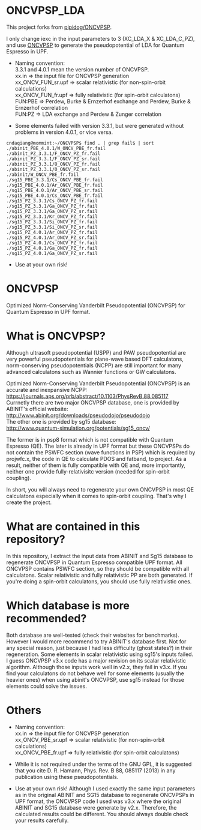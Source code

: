 # ONCVPSP_LDA
This project forks from [pipidog/ONCVPSP](https://github.com/pipidog/ONCVPSP).

I only change iexc in the input parameters to 3 (XC_LDA_X & XC_LDA_C_PZ), and use [ONCVPSP](http://www.mat-simresearch.com/) to generate the pseudopotential of LDA for Quantum Espresso in UPF.

* Naming convention:  
    3.3.1 and 4.0.1 mean the version number of ONCVPSP.  
    xx.in => the input file for ONCVPSP generation  
    xx_ONCV_FUN_sr.upf => scalar relativistic (for non-spin-orbit calculations)  
    xx_ONCV_FUN_fr.upf => fully relativistic (for spin-orbit calculatons)  
    FUN:PBE => Perdew, Burke & Ernzerhof exchange and Perdew, Burke & Ernzerhof correlation  
    FUN:PZ  => LDA exchange and Perdew & Zunger correlation  

* Some elements failed with version 3.3.1, but were generated without problems in version 4.0.1, or vice versa.
```
cndaqiang@mommint:~/ONCVPSP$ find . | grep fail$ | sort
./abinit_PBE_4.0.1/W_ONCV_PBE_fr.fail
./abinit_PZ_3.3.1/F_ONCV_PZ_fr.fail
./abinit_PZ_3.3.1/F_ONCV_PZ_sr.fail
./abinit_PZ_3.3.1/O_ONCV_PZ_fr.fail
./abinit_PZ_3.3.1/O_ONCV_PZ_sr.fail
./abinit/W_ONCV_PBE_fr.fail
./sg15_PBE_3.3.1/Cs_ONCV_PBE_fr.fail
./sg15_PBE_4.0.1/Ar_ONCV_PBE_fr.fail
./sg15_PBE_4.0.1/Ar_ONCV_PBE_sr.fail
./sg15_PBE_4.0.1/Cs_ONCV_PBE_fr.fail
./sg15_PZ_3.3.1/Cs_ONCV_PZ_fr.fail
./sg15_PZ_3.3.1/Ga_ONCV_PZ_fr.fail
./sg15_PZ_3.3.1/Ga_ONCV_PZ_sr.fail
./sg15_PZ_3.3.1/Kr_ONCV_PZ_fr.fail
./sg15_PZ_3.3.1/Si_ONCV_PZ_fr.fail
./sg15_PZ_3.3.1/Si_ONCV_PZ_sr.fail
./sg15_PZ_4.0.1/Ar_ONCV_PZ_fr.fail
./sg15_PZ_4.0.1/Ar_ONCV_PZ_sr.fail
./sg15_PZ_4.0.1/Cs_ONCV_PZ_fr.fail
./sg15_PZ_4.0.1/Ga_ONCV_PZ_fr.fail
./sg15_PZ_4.0.1/Ga_ONCV_PZ_sr.fail
``` 

* Use at your own risk!


# ONCVPSP
Optimized Norm-Conserving Vanderbilt Pseudopotential (ONCVPSP) for Quantum Espresso in UPF 
format. 

# What is ONCVPSP?
Although ultrasoft pseudopotential (USPP) and PAW pseudopotential are very powerful pseudopotentials for plane-wave based DFT calculatons, norm-conserving pseudopotentials (NCPP) are still important for many advanced calculatons such as Wannier functions or GW calculatons.   

Optimized Norm-Conserving Vanderbilt Pseudopotential (ONCVPSP) is an accurate and 
inexpansive NCPP:  
https://journals.aps.org/prb/abstract/10.1103/PhysRevB.88.085117   
Currnetly there are two major ONCVPSP database, one is provided by ABINIT's official 
website:  
http://www.abinit.org/downloads/pseudodojo/pseudodojo  
The other one is provided by sg15 database:  
http://www.quantum-simulation.org/potentials/sg15_oncv/

The former is in psp8 format which is not compatible with Quantum Espresso (QE). The later is already in UPF format but these ONCVPSPs do not contain the PSWFC section (wave functions in PSP) which is required by projwfc.x, the code in QE to calculate PDOS and fatband, to project. As a result, neither of them is fully compatible with QE and, more importantly, neither one provide fully-relativisitc version (needed for spin-orbit coupling). 

In short, you will always need to regenerate your own ONCVPSP in most QE calculatons especially when it comes to spin-orbit coupling. That's why I create the project. 

# What are contained in this repository?
In this repository, I extract the input data from ABINIT and Sg15 database to regenerate ONCVPSP in Quantum Espresso compatible UPF format. All ONCVPSP contains PSWFC section, so they should be compatible with all calculatons. Scalar relativistic and fully relativistic PP are both generated. If you're doing a spin-orbit calculatons, you should use fully relativistic ones. 

# Which database is more recommended?
Both database are well-tested (check their websites for benchmarks). However I would more recommend to try ABINIT's database first. Not for any special reason, just because I had less difficulty (ghost states?) in their regeneration. Some elements in scalar relativistic using sg15's inputs failed. I guess ONCVPSP v3.x code has a major revision on its scalar relativistic algorithm. Although those inputs work well in v2.x, they fail in v3.x. If you find your calculatons do not behave well for some elements (usually the heavier ones) when using abinit's ONCVPSP, use sg15 instead for those elements could solve the issues. 

# Others
* Naming convention:  
  xx.in => the input file for ONCVPSP generation  
  xx_ONCV_PBE_sr.upf => scalar relativistic (for non-spin-orbit calculations)   
  xx_ONCV_PBE_fr.upf => fully relativistic (for spin-orbit calculatons)

* While it is not required under the terms of the GNU GPL, it is suggested that you cite D. R. Hamann, Phys. Rev. B 88, 085117 (2013) in any publication using these pseudopotentials.
 
* Use at your own risk! Although I used exactly the same input parameters as in the original ABINIT and SG15 database to regenerate ONCVPSPs in UPF format, the ONCVPSP code I used was v3.x where the original ABINIT and SG15 database were generate by v2.x. Therefore, the calculated results could be different. You should always double check your results carefully.
